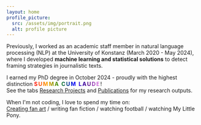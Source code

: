 ```yaml
---
layout: home
profile_picture:
  src: /assets/img/portrait.png
  alt: profile picture
---
```


<p class="text-block">
Previously, I worked as an academic staff member in natural language processing (NLP) at the University of Konstanz (March 2020 - May 2024), 
where I developed <b>machine learning and statistical solutions</b> to detect framing strategies in journalistic texts.
</p>

<p class="text-block">
I earned my PhD degree in October 2024 - proudly with the highest distinction <b style="background: linear-gradient(to right, red, orange, green, blue, indigo, violet); -webkit-background-clip: text; color: transparent; letter-spacing: 2px;">SUMMA CUM LAUDE</b>! <br>
See the tabs <a href="https://qi-yu.github.io/projects">Research Projects</a> and <a href="https://qi-yu.github.io/publication">Publications</a> for my research outputs.
</p>

<p class="text-block">
When I'm not coding, I love to spend my time on:<br>
<a href="https://qi-yu.github.io/horcrux/">Creating fan art</a> / writing fan fiction / watching football / watching My Little Pony.

</p>



